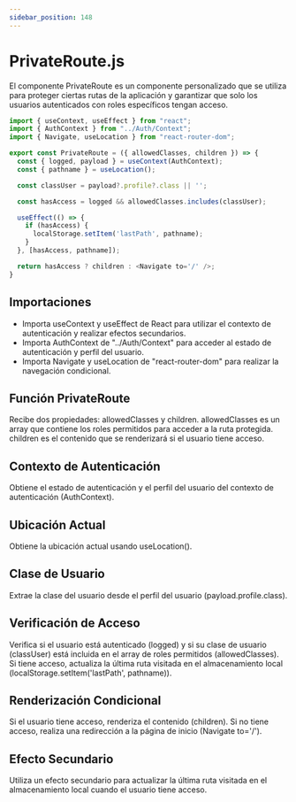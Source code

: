 ```yaml
---
sidebar_position: 148
---
```


# PrivateRoute.js 

El componente PrivateRoute es un componente personalizado que se utiliza para proteger ciertas rutas de la aplicación y garantizar que solo los usuarios autenticados con roles específicos tengan acceso. 

```js
import { useContext, useEffect } from "react";
import { AuthContext } from "../Auth/Context";
import { Navigate, useLocation } from "react-router-dom";

export const PrivateRoute = ({ allowedClasses, children }) => {
  const { logged, payload } = useContext(AuthContext);
  const { pathname } = useLocation();

  const classUser = payload?.profile?.class || '';

  const hasAccess = logged && allowedClasses.includes(classUser);

  useEffect(() => {
    if (hasAccess) {
      localStorage.setItem('lastPath', pathname);
    }
  }, [hasAccess, pathname]);

  return hasAccess ? children : <Navigate to='/' />;
}
```

## Importaciones

- Importa useContext y useEffect de React para utilizar el contexto de autenticación y realizar efectos secundarios.
- Importa AuthContext de "../Auth/Context" para acceder al estado de autenticación y perfil del usuario.
- Importa Navigate y useLocation de "react-router-dom" para realizar la navegación condicional.

## Función PrivateRoute

Recibe dos propiedades: allowedClasses y children.
allowedClasses es un array que contiene los roles permitidos para acceder a la ruta protegida.
children es el contenido que se renderizará si el usuario tiene acceso.

## Contexto de Autenticación

Obtiene el estado de autenticación y el perfil del usuario del contexto de autenticación (AuthContext).

## Ubicación Actual

Obtiene la ubicación actual usando useLocation().

## Clase de Usuario

Extrae la clase del usuario desde el perfil del usuario (payload.profile.class).

## Verificación de Acceso

Verifica si el usuario está autenticado (logged) y si su clase de usuario (classUser) está incluida en el array de roles permitidos (allowedClasses).
Si tiene acceso, actualiza la última ruta visitada en el almacenamiento local (localStorage.setItem('lastPath', pathname)).

## Renderización Condicional

Si el usuario tiene acceso, renderiza el contenido (children).
Si no tiene acceso, realiza una redirección a la página de inicio (Navigate to='/').

## Efecto Secundario

Utiliza un efecto secundario para actualizar la última ruta visitada en el almacenamiento local cuando el usuario tiene acceso.